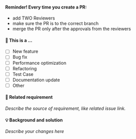 #### Reminder! Every time you create a PR:
- add TWO Reviewers
- make sure the PR is to the correct branch
- merge the PR only after the approvals from the reviewers

#### 🤔 This is a ...

- [ ] New feature
- [ ] Bug fix
- [ ] Performance optimization
- [ ] Refactoring
- [ ] Test Case
- [ ] Documentation update
- [ ] Other

#### 🔗 Related requirement

_Describe the source of requirement, like related issue link._

#### 💡 Background and solution

_Describe your changes here_